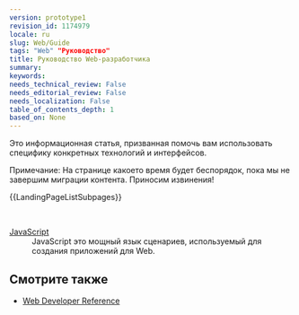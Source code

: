 ```yaml
---
version: prototype1
revision_id: 1174979
locale: ru
slug: Web/Guide
tags: "Web" "Руководство"
title: Руководство Web-разработчика
summary: 
keywords: 
needs_technical_review: False
needs_editorial_review: False
needs_localization: False
table_of_contents_depth: 1
based_on: None
---
```

<p>Это информационная статья, призванная помочь вам использовать специфику конкретных технологий и интерфейсов.</p>

<div class="note">
<p>Примечание: На странице какоето время будет беспорядок, пока мы не завершим миграции контента. Приносим извинения!</p>
</div>

<div>{{LandingPageListSubpages}}</div>

<p>&nbsp;</p>

<dl>
 <dt><a href="/en-US/docs/JavaScript" title="/en-US/docs/JavaScript">JavaScript</a></dt>
 <dd>JavaScript это мощный язык сценариев, используемый для создания приложений для Web.</dd>
</dl>

<h2 id="Смотрите_также">Смотрите также</h2>

<ul>
 <li><a href="/en-US/docs/Web/Reference" title="/en-US/docs/Web/Reference">Web Developer Reference</a></li>
</ul>


